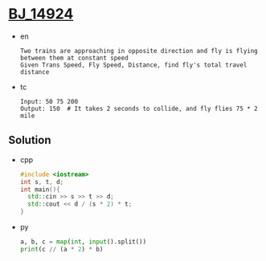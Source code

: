 # [BJ_14924](https://acmicpc.net/problem/14924)

* en

  ```en
  Two trains are approaching in opposite direction and fly is flying between them at constant speed
  Given Trans Speed, Fly Speed, Distance, find fly's total travel distance
  ```

* tc

  ```tc
  Input: 50 75 200
  Output: 150  # It takes 2 seconds to collide, and fly flies 75 * 2 mile
  ```

## Solution

* cpp

  ```cpp
  #include <iostream>
  int s, t, d;
  int main(){
    std::cin >> s >> t >> d;
    std::cout << d / (s * 2) * t;
  }
  ```

* py

  ```py
  a, b, c = map(int, input().split())
  print(c // (a * 2) * b)
  ```
